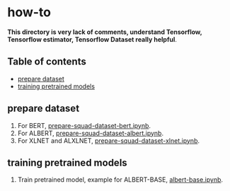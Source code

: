 # how-to

**This directory is very lack of comments, understand Tensorflow, Tensorflow estimator, Tensorflow Dataset really helpful**.

## Table of contents
  * [prepare dataset](#prepare-dataset)
  * [training pretrained models](#training-pretrained-models)

## prepare dataset

1. For BERT, [prepare-squad-dataset-bert.ipynb](prepare-squad-dataset-bert.ipynb).
1. For ALBERT, [prepare-squad-dataset-albert.ipynb](prepare-squad-dataset-albert.ipynb).
1. For XLNET and ALXLNET, [prepare-squad-dataset-xlnet.ipynb](prepare-squad-dataset-xlnet.ipynb).

## training pretrained models

1. Train pretrained model, example for ALBERT-BASE, [albert-base.ipynb](albert-base.ipynb).

